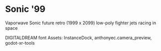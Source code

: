 # Sonic '99

Vaporwave Sonic future retro (1999 x 2099) low-poly fighter jets racing in space

DIGITALDREAM font
Assets: InstanceDock, anthonyec.camera_preview, godot-xr-tools